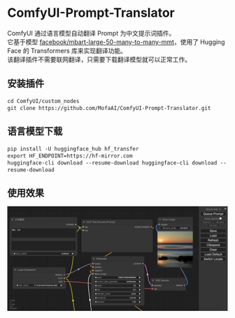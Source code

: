# ComfyUI-Prompt-Translator
ComfyUI 通过语言模型自动翻译 Prompt 为中文提示词插件。  
它基于模型 [facebook/mbart-large-50-many-to-many-mmt](https://huggingface.co/facebook/mbart-large-50-many-to-many-mmt)，使用了 Hugging Face 的 Transformers 库来实现翻译功能。  
该翻译插件不需要联网翻译，只需要下载翻译模型就可以正常工作。  

## 安装插件
```
cd ComfyUI/custom_nodes
git clone https://github.com/MofaAI/ComfyUI-Prompt-Translator.git
```

## 语言模型下载
```
pip install -U huggingface_hub hf_transfer
export HF_ENDPOINT=https://hf-mirror.com
huggingface-cli download --resume-download huggingface-cli download --resume-download
```

## 使用效果
![使用效果](ui.jpg)



